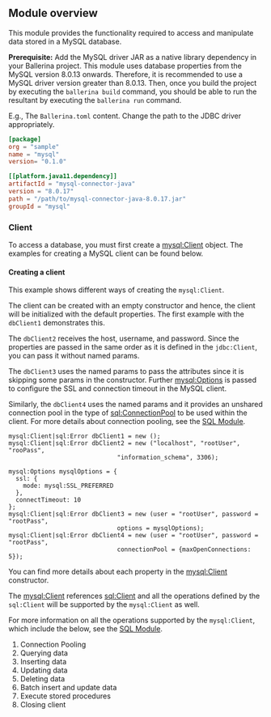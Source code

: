 ## Module overview

This module provides the functionality required to access and manipulate data stored in a MySQL database.

**Prerequisite:** Add the MySQL driver JAR as a native library dependency in your Ballerina project.
This module uses database properties from the MySQL version 8.0.13 onwards. Therefore, it is recommended to use a
MySQL driver version greater than 8.0.13. Then, once you build the project by executing the `ballerina build`
command, you should be able to run the resultant by executing the `ballerina run` command.

E.g., The `Ballerina.toml` content.
Change the path to the JDBC driver appropriately.

```toml
[package]
org = "sample"
name = "mysql"
version= "0.1.0"

[[platform.java11.dependency]]
artifactId = "mysql-connector-java"
version = "8.0.17"
path = "/path/to/mysql-connector-java-8.0.17.jar"
groupId = "mysql"
``` 

### Client
To access a database, you must first create a
[mysql:Client](https://ballerina.io/learn/api-docs/ballerina/#/mysql/clients/Client) object.
The examples for creating a MySQL client can be found below.

#### Creating a client
This example shows different ways of creating the `mysql:Client`.

The client can be created with an empty constructor and hence, the client will be initialized with the default properties.
The first example with the `dbClient1` demonstrates this.

The `dbClient2` receives the host, username, and password. Since the properties are passed in the same order as it is defined
in the `jdbc:Client`, you can pass it without named params.

The `dbClient3` uses the named params to pass the attributes since it is skipping some params in the constructor.
Further [mysql:Options](https://ballerina.io/learn/api-docs/ballerina/#/mysql/records/Options)
is passed to configure the SSL and connection timeout in the MySQL client.

Similarly, the `dbClient4` uses the named params and it provides an unshared connection pool in the type of
[sql:ConnectionPool](https://ballerina.io/learn/api-docs/ballerina/#/sql/records/ConnectionPool)
to be used within the client.
For more details about connection pooling, see the [SQL Module](https://ballerina.io/learn/api-docs/ballerina/#/sql).

```ballerina
mysql:Client|sql:Error dbClient1 = new ();
mysql:Client|sql:Error dbClient2 = new ("localhost", "rootUser", "rooPass", 
                              "information_schema", 3306);
                              
mysql:Options mysqlOptions = {
  ssl: {
    mode: mysql:SSL_PREFERRED
  },
  connectTimeout: 10
};
mysql:Client|sql:Error dbClient3 = new (user = "rootUser", password = "rootPass",
                              options = mysqlOptions);
mysql:Client|sql:Error dbClient4 = new (user = "rootUser", password = "rootPass",
                              connectionPool = {maxOpenConnections: 5});
```
You can find more details about each property in the
[mysql:Client](https://ballerina.io/learn/api-docs/ballerina/#/mysql/clients/Client) constructor.

The [mysql:Client](https://ballerina.io/learn/api-docs/ballerina/#/mysql/clients/Client) references
[sql:Client](https://ballerina.io/learn/api-docs/ballerina/#/sql/abstractObjects/Client) and all the operations
defined by the `sql:Client` will be supported by the `mysql:Client` as well.

For more information on all the operations supported by the `mysql:Client`, which include the below, see the [SQL Module](https://ballerina.io/learn/api-docs/ballerina/#/sql).

1. Connection Pooling
2. Querying data
3. Inserting data
4. Updating data
5. Deleting data
6. Batch insert and update data
7. Execute stored procedures
8. Closing client